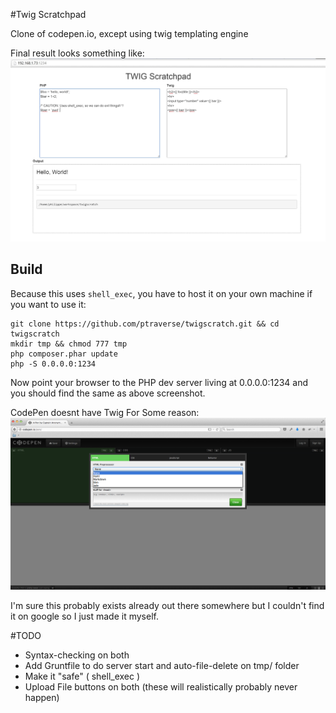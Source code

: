 #Twig Scratchpad

Clone of codepen.io, except using twig templating engine

Final result looks something like:
<img src="/img/demo2.JPG">

## Build
Because this uses `shell_exec`, you have to host it on your own machine if you want to use it:
```
git clone https://github.com/ptraverse/twigscratch.git && cd twigscratch
mkdir tmp && chmod 777 tmp
php composer.phar update
php -S 0.0.0.0:1234
```

Now point your browser to the PHP dev server living at 0.0.0.0:1234 and you should find the same as above screenshot.

CodePen doesnt have Twig For Some reason:
<img src="/img/codepen.jpg" />

I'm sure this probably exists already out there somewhere but I couldn't find it on google so I just made it myself.

#TODO
* Syntax-checking on both
* Add Gruntfile to do server start and auto-file-delete on tmp/ folder
* Make it "safe" ( shell_exec )
* Upload File buttons on both
(these will realistically probably never happen)